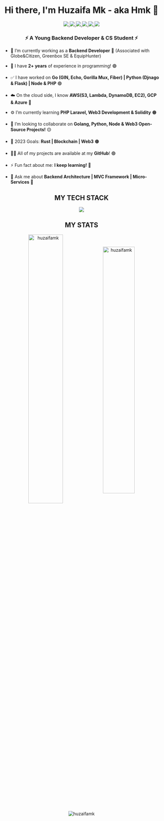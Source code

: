 <h1 align="center">Hi there, I'm Huzaifa Mk - aka Hmk 🔰</h1>

<div align="center">
  <a href="https://upwork.com/freelancers/huzaifamk">
    <img src="https://img.shields.io/badge/-UpWork-blueviolet?style=for-the-badge&logo=upwork" />
  </a>
  <a href="https://fiverr.com/huzaifa_mk">
    <img src="https://img.shields.io/badge/-Fiverr-red?style=for-the-badge&logo=fiverr" />
  </a>
  <a href="https://linkedin.com/in/huzaifamk">
    <img src="https://img.shields.io/badge/-linkedin-brightgreen?style=for-the-badge&logo=linkedin" />
  </a>
  <a href="https://facebook.com/HuzaifaMkXe">
    <img src="https://img.shields.io/badge/-facebook-ff69b4?style=for-the-badge&logo=facebook" />
  </a>
  <a href="https://www.instagram.com/invites/contact/?i=1s0c75iqqwj90&utm_content=1ymibvc">
    <img src="https://img.shields.io/badge/-insta-blue?style=for-the-badge&logo=instagram" />
  </a>
  <a href="https://stackoverflow.com/users/15244379/hmk">
    <img src="https://img.shields.io/badge/-stackoverflow-yellow?style=for-the-badge&logo=stackoverflow" />
  </a>
</div>

<h3 align="center">⚡ A Young Backend Developer & CS Student ⚡</h3>

- 🔭 I’m currently working as a **Backend Developer** 🔴 (Associated with Globe&Citizen, Greenbox SE & EquipHunter)

- 💠 I have **2+ years** of experience in programming! 🟣

- ✅ I have worked on **Go (GIN, Echo, Gorilla Mux, Fiber) | Python (Djnago & Flask) | Node & PHP** 🟢

- ☁️ On the cloud side, I know **AWS(S3, Lambda, DynamoDB, EC2), GCP & Azure** 🔵

- ⚙️ I’m currently learning **PHP Laravel, Web3 Development & Solidity** 🟠

- 👯 I’m looking to collaborate on **Golang, Python, Node & Web3 Open-Source Projects!** 🟡

- 🎯 2023 Goals: **Rust | Blockchain | Web3** 🟤

- 👨‍💻 All of my projects are available at my **GitHub**! 🟢

- ⚡ Fun fact about me: **I keep learning!** 🔴

- 💬 Ask me about **Backend Architecture | MVC Framework | Micro-Services** 🔵

<h2 align="center">MY TECH STACK</h2>
<p align="center"> <a href="https://skillicons.dev">
<img src="https://skillicons.dev/icons?i=go,py,django,flask,nodejs,express,solidity,fastapi,elixir,cpp,html,css,js,mongodb,mysql,postgres,sqlite,redis,aws,dynamodb,graphql,heroku,bots,git,gitlab,githubactions,kubernetes,docker&perline=8" />
</a> </p>

<h2 align="center">MY STATS</h2>
<p align="center"><img align="center" width="47%" src="https://streak-stats.demolab.com?user=huzaifamk&theme=radical" alt="huzaifamk" />
<img align="center" width="45%" src="https://github-readme-stats.vercel.app/api?username=huzaifamk&count_private=true&theme=aura&show_icons=true&locale=en" alt="huzaifamk" /></p>
<p align="center"><img align="center" src="https://github-readme-stats.vercel.app/api/top-langs/?username=huzaifamk&theme=chartreuse-dark&langs_count=10&layout=compact" alt="huzaifamk" /></p>

[upwork]: https://upwork.com/freelancers/huzaifamk
[instagram]: https://www.instagram.com/invites/contact/?i=1s0c75iqqwj90&utm_content=1ymibvc
[linkedin]: https://linkedin.com/in/huzaifamk
[fiverr]: https://fiverr.com/huzaifa_mk
[stackoverflow]: https://stackoverflow.com/users/15244379/hmk
[facebook]: https://facebook.com/HuzaifaMkXe
